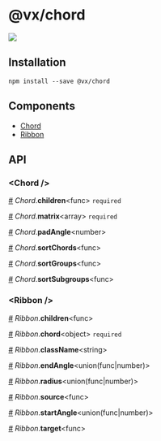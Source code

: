 # @vx/chord

<a title="@vx/chord npm downloads" href="https://www.npmjs.com/package/@vx/chord">
  <img src="https://img.shields.io/npm/dm/@vx/chord.svg?style=flat-square" />
</a>


## Installation

```
npm install --save @vx/chord
```


## Components



  - [Chord](#chord-)
  - [Ribbon](#ribbon-)

## API



<h3 id="chord-">&lt;Chord /&gt;</h3>



<a id="#Chord__children" name="Chord__children" href="#Chord__children">#</a> *Chord*.**children**&lt;func&gt; `required` 

<a id="#Chord__matrix" name="Chord__matrix" href="#Chord__matrix">#</a> *Chord*.**matrix**&lt;array&gt; `required` 

<a id="#Chord__padAngle" name="Chord__padAngle" href="#Chord__padAngle">#</a> *Chord*.**padAngle**&lt;number&gt;  

<a id="#Chord__sortChords" name="Chord__sortChords" href="#Chord__sortChords">#</a> *Chord*.**sortChords**&lt;func&gt;  

<a id="#Chord__sortGroups" name="Chord__sortGroups" href="#Chord__sortGroups">#</a> *Chord*.**sortGroups**&lt;func&gt;  

<a id="#Chord__sortSubgroups" name="Chord__sortSubgroups" href="#Chord__sortSubgroups">#</a> *Chord*.**sortSubgroups**&lt;func&gt;  

<h3 id="ribbon-">&lt;Ribbon /&gt;</h3>



<a id="#Ribbon__children" name="Ribbon__children" href="#Ribbon__children">#</a> *Ribbon*.**children**&lt;func&gt;  

<a id="#Ribbon__chord" name="Ribbon__chord" href="#Ribbon__chord">#</a> *Ribbon*.**chord**&lt;object&gt; `required` 

<a id="#Ribbon__className" name="Ribbon__className" href="#Ribbon__className">#</a> *Ribbon*.**className**&lt;string&gt;  

<a id="#Ribbon__endAngle" name="Ribbon__endAngle" href="#Ribbon__endAngle">#</a> *Ribbon*.**endAngle**&lt;union(func|number)&gt;  

<a id="#Ribbon__radius" name="Ribbon__radius" href="#Ribbon__radius">#</a> *Ribbon*.**radius**&lt;union(func|number)&gt;  

<a id="#Ribbon__source" name="Ribbon__source" href="#Ribbon__source">#</a> *Ribbon*.**source**&lt;func&gt;  

<a id="#Ribbon__startAngle" name="Ribbon__startAngle" href="#Ribbon__startAngle">#</a> *Ribbon*.**startAngle**&lt;union(func|number)&gt;  

<a id="#Ribbon__target" name="Ribbon__target" href="#Ribbon__target">#</a> *Ribbon*.**target**&lt;func&gt;  
